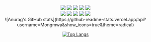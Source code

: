 <div align = "center"> <img src="https://img.shields.io/badge/R-276DC3?style=plastic&logo=R&logoColor=white"> <img src="https://img.shields.io/badge/RStudio-75AADB?style=plastic&logo=RStudio&logoColor=white"> 
<img src="https://img.shields.io/badge/Java-F78C40?style=plastic&logo=OpenJDK&logoColor=white"> <img src="https://img.shields.io/badge/Eclipse-2C2255?style=plastic&logo=Eclipse&logoColor=white"> 
<img src="https://img.shields.io/badge/Python-3776AB?style=plastic&logo=Python&logoColor=white"> <br> <img src="https://img.shields.io/badge/JupyterNotebook-F37626?style=plastic&logo=Jupyter&logoColor=white"> <img src="https://img.shields.io/badge/Selenium-43B02A?style=plastic&logo=Selenium&logoColor=white"> <img src="https://img.shields.io/badge/pandas-150458?style=plastic&logo=pandas&logoColor=white"> <img src="https://img.shields.io/badge/TensroFlow-FF6F00?style=plastic&logo=TensorFlow&logoColor=white"> <img src="https://img.shields.io/badge/PyTorch-EE4C2C?style=plastic&logo=PyTorch&logoColor=white"> 
<br>
![Anurag's GitHub stats](https://github-readme-stats.vercel.app/api?username=Mongmwa&show_icons=true&theme=radical)

<br>
  
[![Top Langs](https://github-readme-stats.vercel.app/api/top-langs/?username=Mongmwa&hide_progress=true)](https://github.com/anuraghazra/github-readme-stats)
  
</div>
